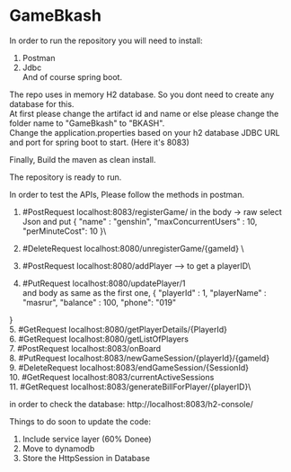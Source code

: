 # GameBkash

In order to run the repository you will need to install: 
1. Postman
2. Jdbc\
And of course spring boot. 


The repo uses in memory H2 database. So you dont need to create any database for this. \
At first please change the artifact id and name or else please change the folder name to "GameBkash" to "BKASH".\
Change the application.properties based on your h2 database JDBC URL and port for spring boot to start. (Here it's 8083)

Finally, Build the maven as clean install. 

The repository is ready to run. 

In order to test the APIs, Please follow the methods in postman.

1. #PostRequest localhost:8083/registerGame/ 
in the body -> raw select Json and put 
{
        "name" : "genshin",
        "maxConcurrentUsers" : 10,
        "perMinuteCost": 10
}\

2. #DeleteRequest localhost:8080/unregisterGame/{gameId} \
3. #PostRequest localhost:8080/addPlayer  --> to get a playerID\
4. #PutRequest localhost:8080/updatePlayer/1\
and body as same as the first one, 
{
    "playerId" : 1,
    "playerName" : "masrur",
    "balance" : 100,
    "phone": "019"

}\
5. #GetRequest localhost:8080/getPlayerDetails/{PlayerId}\
6. #GetRequest localhost:8080/getListOfPlayers\
7. #PostRequest localhost:8083/onBoard\
8. #PutRequest localhost:8083/newGameSession/{playerId}/{gameId}\
9. #DeleteRequest localhost:8083/endGameSession/{SessionId}\
10. #GetRequest localhost:8083/currentActiveSessions\
11. #GetRequest localhost:8083/generateBillForPlayer/{playerID}\



in order to check the database: http://localhost:8083/h2-console/


Things to do soon to update the code: 
1. Include service layer  (60% Donee)
2. Move to dynamodb
3. Store the HttpSession in Database
